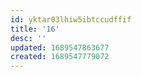 ```yaml
---
id: yktar03lhiw5ibtccudffif
title: '16'
desc: ''
updated: 1689547863677
created: 1689547779072
---
```

